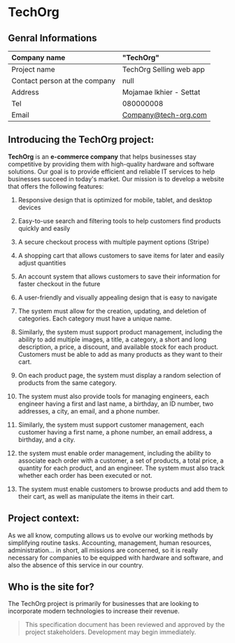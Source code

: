 # TechOrg

## Genral Informations

| Company name                  | "TechOrg"               |
| :---------------------------- | :---------------------- |
| Project name                  | TechOrg Selling web app |
| Contact person at the company | null                    |
| Address                       | Mojamae lkhier - Settat |
| Tel                           | 080000008               |
| Email                         | Company@tech-org.com    |

## Introducing the TechOrg project:

**TechOrg** is an **e-commerce company** that helps businesses stay competitive by providing them with high-quality hardware and software solutions. Our goal is to provide efficient and reliable IT services to help businesses succeed in today's market.
Our mission is to develop a website that offers the following features:

1. Responsive design that is optimized for mobile, tablet, and desktop devices

1. Easy-to-use search and filtering tools to help customers find products quickly and easily

1. A secure checkout process with multiple payment options (Stripe)

1. A shopping cart that allows customers to save items for later and easily adjust quantities

1. An account system that allows customers to save their information for faster checkout in the future

1. A user-friendly and visually appealing design that is easy to navigate

1. The system must allow for the creation, updating, and deletion of categories. Each category must have a unique name.

1. Similarly, the system must support product management, including the ability to add multiple images, a title, a category, a short and long description, a price, a discount, and available stock for each product. Customers must be able to add as many products as they want to their cart.

1. On each product page, the system must display a random selection of products from the same category.

1. The system must also provide tools for managing engineers, each engineer having a first and last name, a birthday, an ID number, two addresses, a city, an email, and a phone number.

1. Similarly, the system must support customer management, each customer having a first name, a phone number, an email address, a birthday, and a city.

1. the system must enable order management, including the ability to associate each order with a customer, a set of products, a total price, a quantity for each product, and an engineer. The system must also track whether each order has been executed or not.

1. The system must enable customers to browse products and add them to their cart, as well as manipulate the items in their cart.

## Project context:

As we all know, computing allows us to evolve our working methods by simplifying routine tasks. Accounting, management, human resources, administration... in short, all missions are concerned, so it is really necessary for companies to be equipped with hardware and software, and also the absence of this service in our country.

## Who is the site for?

The TechOrg project is primarily for businesses that are looking to incorporate modern technologies to increase their revenue.

> This specification document has been reviewed and approved by the project stakeholders. Development may begin immediately.
